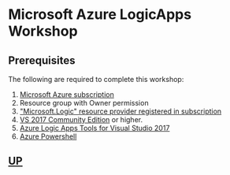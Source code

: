 # Microsoft Azure LogicApps Workshop

## Prerequisites
The following are required to complete this workshop:
1. [Microsoft Azure subscription](https://azure.microsoft.com/en-us/free/)
2. Resource group with Owner permission
3. ["Microsoft.Logic" resource provider registered in subscription](https://docs.microsoft.com/en-us/azure/azure-resource-manager/resource-manager-supported-services#portal)
4. [VS 2017 Community Edition](https://visualstudio.microsoft.com/thank-you-downloading-visual-studio/?sku=Community&rel=15) or higher.
5. [Azure Logic Apps Tools for Visual Studio 2017](https://marketplace.visualstudio.com/items?itemName=VinaySinghMSFT.AzureLogicAppsToolsforVisualStudio-18551)
6. [Azure Powershell](https://github.com/Azure/azure-powershell#installation)

## [UP](./../README.md)
